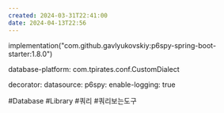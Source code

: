 ```yaml
---
created: 2024-03-31T22:41:00
date: 2024-04-13T22:56
---
```

implementation("com.github.gavlyukovskiy:p6spy-spring-boot-starter:1.8.0")

database-platform: com.tpirates.conf.CustomDialect

decorator:
  datasource:
    p6spy:
      enable-logging: true

#Database 
#Library 
#쿼리
#쿼리보는도구 
